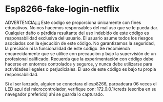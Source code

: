 # Esp8266-fake-login-netflix
ADVERTENCIA¡¡¡¡ Este código se proporciona únicamente con fines educativos. No nos hacemos responsables del mal uso que se le pueda dar. 
Cualquier daño o pérdida resultante del uso indebido de este código es responsabilidad exclusiva del usuario. 
El usuario asume todos los riesgos asociados con la ejecución de este código. 
No garantizamos la seguridad, la precisión ni la funcionalidad de este código. 
Se recomienda encarecidamente que se utilice con precaución y bajo la supervisión de un profesional calificado.
Recuerda que la experimentación con código debe hacerse en entornos controlados y seguros, y nunca debe utilizarse para actividades ilegales o perjudiciales. 
El uso de este código es bajo tu propia responsabilidad.



Si al ser lanzado, alguien se conectara el esp8266, parpadeara 06 veces el LED azul del microcontrolador, verifique con:
172.0.0.1/creds (escriba en su navegador preferido) ahi se guarda lo capturado.
